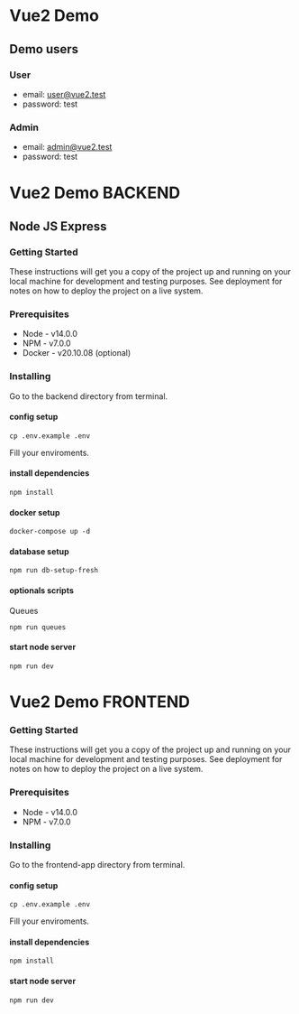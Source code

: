 # Vue2 Demo

## Demo users

### User

-   email: user@vue2.test
-   password: test

### Admin

-   email: admin@vue2.test
-   password: test

# Vue2 Demo BACKEND

## Node JS Express

### Getting Started

These instructions will get you a copy of the project up and running on your local machine for development and testing purposes. See deployment for notes on how to deploy the project on a live system.

### Prerequisites

-   Node - v14.0.0
-   NPM - v7.0.0
-   Docker - v20.10.08 (optional)

### Installing

Go to the backend directory from terminal.

#### config setup

```
cp .env.example .env
```

Fill your enviroments.

#### install dependencies

```
npm install
```

#### docker setup

```
docker-compose up -d
```

#### database setup

```
npm run db-setup-fresh
```

#### optionals scripts

Queues

```
npm run queues
```

#### start node server

```
npm run dev
```

# Vue2 Demo FRONTEND

### Getting Started

These instructions will get you a copy of the project up and running on your local machine for development and testing purposes. See deployment for notes on how to deploy the project on a live system.

### Prerequisites

-   Node - v14.0.0
-   NPM - v7.0.0

### Installing

Go to the frontend-app directory from terminal.

#### config setup

```
cp .env.example .env
```

Fill your enviroments.

#### install dependencies

```
npm install
```

#### start node server

```
npm run dev
```
